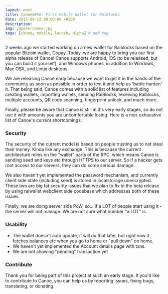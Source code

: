 ```yaml
---
layout: post
title: Canoe&#58; First Mobile Wallet for RaiBlocks 
date: 2017-09-12 00:00:00 +0300
description: 
img: yapese-canoe.jpg 
tags: [canoe, mobile, launch, alpha] # add tag
---
```


2 weeks ago we started working on a new wallet for Raiblocks based on the popular Bitcoin wallet, Copay. Today, we are happy to bring you our first alpha release of Canoe! Canoe supports Android, iOS (to be released, but you can build it yourself), and Windows phones, in addition to Windows, Mac OSX, and Linux desktops.

We are releasing Canoe early because we want to get it in the hands of the community as soon as possible in order to test it and help us 'battle harden' it. That being said, Canoe comes with a solid list of features including creating wallets, importing wallets, sending RaiBlocks, receiving Raiblocks, multiple accounts, QR code scanning, fingerprint unlock, and much more.

Finally, please be aware that Canoe is still in it's very early stages, so do not use it with amounts you are uncomfortable losing. Here is a non-exhaustive list of Canoe's current shortcomings:

### Security

The security of the current model is based on people trusting us to not steal their money. Kinda like any exchange. This is because the current architecture relies on the "wallet" parts of the RPC, which means Canoe is sending seed and keys etc through HTTPS to our server. So if a hacker gets root access to our servers, they can do some serious damage.

We also haven't yet implemented the password mechanism, and currently client side state (including seed) is stored in localstorage unencrypted.
These two are big fat security issues that we plan to fix in the beta release by using raiwallet webclient side codebase which addresses both of these issues.

Finally, we are doing server side PoW, so... if a LOT of people start using it - the server will not manage. We are not sure what number "a LOT" is.

### Usability

- The wallet doesn't auto update, it will do that later, but right now it fetches balances etc when you go to home or "pull down" on home.
- We haven't yet implemented the Account details page with txns.
-  We are not showing "pending" transaction yet

### Contribute
Thank you for being part of this project at such an early stage. If you'd like to contribute to Canoe, you can help us by reporting issues, fixing bugs, translating, or donating.
